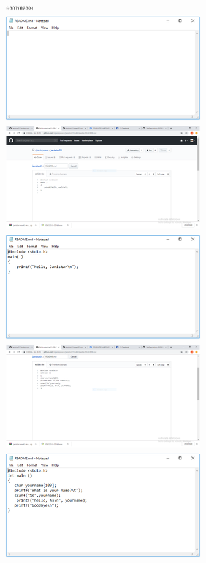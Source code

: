 
ผลการทดลอง

<p align="center">  <img src="./images/a3.PNG"> </p>

<p align="center">  <img src="./images/a4.PNG"> </p>

<p align="center">  <img src="./images/a5.PNG"> </p>

<p align="center">  <img src="./images/a6.PNG"> </p>

<p align="center">  <img src="./images/a7.PNG"> </p>
